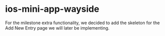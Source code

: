 # ios-mini-app-wayside
For the milestone extra functionality, we decided to add the skeleton for the Add New Entry page we will later be implementing.
